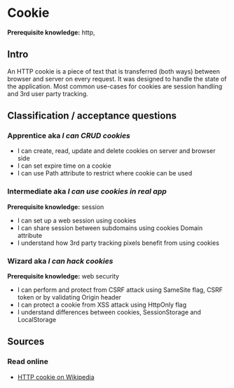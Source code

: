 # Cookie

**Prerequisite knowledge:** http, 

## Intro
An HTTP cookie is a piece of text that is transferred (both ways) between browser and server on every request. It was designed to handle the state of the application. Most common use-cases for cookies are session handling and 3rd user party tracking.

## Classification / acceptance questions

### Apprentice aka _I can CRUD cookies_
* I can create, read, update and delete cookies on server and browser side
* I can set expire time on a cookie
* I can use Path attribute to restrict where cookie can be used

### Intermediate aka _I can use cookies in real app_
**Prerequisite knowledge:** session
* I can set up a web session using cookies
* I can share session between subdomains using cookies Domain attribute
* I understand how 3rd party tracking pixels benefit from using cookies   

### Wizard aka _I can hack cookies_
**Prerequisite knowledge:** web security
* I can perform and protect from CSRF attack using SameSite flag, CSRF token or by validating Origin header
* I can protect a cookie from XSS attack using HttpOnly flag
* I understand differences between cookies, SessionStorage and LocalStorage

## Sources

### Read online
- [HTTP cookie on Wikipedia](https://en.wikipedia.org/wiki/HTTP_cookie)
